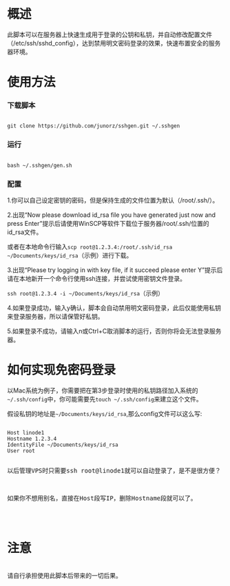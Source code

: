 <h1>概述</h1>
此脚本可以在服务器上快速生成用于登录的公钥和私钥，并自动修改配置文件（/etc/ssh/sshd_config），达到禁用明文密码登录的效果，快速布置安全的服务器环境。


<h1>使用方法</h1>
<h3>下载脚本</h3>
<pre><code>
git clone https://github.com/junorz/sshgen.git ~/.sshgen
</code></pre>

<h3>运行</h3>
<pre><code>
bash ~/.sshgen/gen.sh
</code></pre>

<h3>配置</h3>
<p>1.你可以自己设定密钥的密码，但是保持生成的文件位置为默认（/root/.ssh/）。</p>
<p>2.出现“Now please download id_rsa file you have generated just now and press Enter”提示后请使用WinSCP等软件下载位于服务器/root/.ssh/位置的id_rsa文件。</p>
<p>  或者在本地命令行输入<code>scp root@1.2.3.4:/root/.ssh/id_rsa ~/Documents/keys/id_rsa</code>（示例）进行下载。</p>
<p>3.出现“Please try logging in with key file, if it succeed please enter Y”提示后请在本地新开一个命令行使用ssh连接，并尝试使用密钥文件登录。</p>
<p><code>ssh root@1.2.3.4 -i ~/Documents/keys/id_rsa</code>（示例）</p>
<p>4.如果登录成功，输入y确认，脚本会自动禁用明文密码登录，此后仅能使用私钥来登录服务器，所以请保管好私钥。</p>
<p>5.如果登录不成功，请输入n或Ctrl+C取消脚本的运行，否则你将会无法登录服务器。</p>

<h1>如何实现免密码登录</h1>
<p>以Mac系统为例子，你需要把在第3步登录时使用的私钥路径加入系统的<code>~/.ssh/config</code>中，你可能需要先<code>touch ~/.ssh/config</code>来建立这个文件。</p>
<p>假设私钥的地址是<code>~/Documents/keys/id_rsa</code>,那么config文件可以这么写:</p>
<pre><code>
Host linode1
Hostname 1.2.3.4
IdentityFile ~/Documents/keys/id_rsa
User root
</code><pre>
<p>以后管理VPS时只需要ssh root@linode1就可以自动登录了，是不是很方便？</p>
<p>如果你不想用别名，直接在Host段写IP，删除Hostname段就可以了。</p>

<h1>注意</h1>
请自行承担使用此脚本后带来的一切后果。
